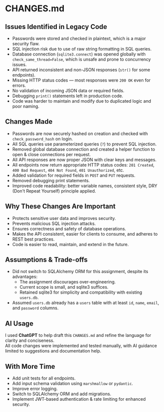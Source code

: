 # CHANGES.md

## Issues Identified in Legacy Code

- Passwords were stored and checked in plaintext, which is a major security flaw.
- SQL injection risk due to use of raw string formatting in SQL queries.
- Database connection (`sqlite3.connect`) was opened globally with `check_same_thread=False`, which is unsafe and prone to concurrency issues.
- API returned inconsistent and non-JSON responses (`str()` for some endpoints).
- Missing HTTP status codes — most responses were `200 OK` even for errors.
- No validation of incoming JSON data or required fields.
- Debugging `print()` statements left in production code.
- Code was harder to maintain and modify due to duplicated logic and poor naming.

## Changes Made

- Passwords are now securely hashed on creation and checked with `check_password_hash` on login.
- All SQL queries use parameterized queries (`?`) to prevent SQL injection.
- Removed global database connection and created a helper function to open & close connections per request.
- All API responses are now proper JSON with clear keys and messages.
- All endpoints now return appropriate HTTP status codes: `201 Created`, `400 Bad Request`, `404 Not Found`, `401 Unauthorized`, etc.
- Added validation for required fields in `POST` and `PUT` requests.
- Removed debugging print statements.
- Improved code readability: better variable names, consistent style, DRY (Don't Repeat Yourself) principle applied.

## Why These Changes Are Important

- Protects sensitive user data and improves security.
- Prevents malicious SQL injection attacks.
- Ensures correctness and safety of database operations.
- Makes the API consistent, easier for clients to consume, and adheres to REST best practices.
- Code is easier to read, maintain, and extend in the future.

## Assumptions & Trade-offs

- Did not switch to SQLAlchemy ORM for this assignment, despite its advantages:
  - The assignment discourages over-engineering.
  - Current scope is small, and sqlite3 suffices.
  - Retained sqlite3 for simplicity and compatibility with existing `users.db`.
- Assumed `users.db` already has a `users` table with at least `id`, `name`, `email`, and `password` columns.

## AI Usage

I used **ChatGPT** to help draft this `CHANGES.md` and refine the language for clarity and conciseness.  
All code changes were implemented and tested manually, with AI guidance limited to suggestions and documentation help.

## With More Time

- Add unit tests for all endpoints.
- Add input schema validation using `marshmallow` or `pydantic`.
- Improve error logging.
- Switch to SQLAlchemy ORM and add migrations.
- Implement JWT-based authentication & rate limiting for enhanced security.
